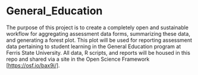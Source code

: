 # General_Education

The purpose of this project is to create a completely open and sustainable workflow for aggregating assessment data forms, summarizing these data, and generating a forest plot. This plot will be used for reporting assessment data pertaining to student learning in the General Education program at Ferris State University. All data, R scripts, and reports will be housed in this repo and shared via a site in the Open Science Framework [https://osf.io/bax9i/].
